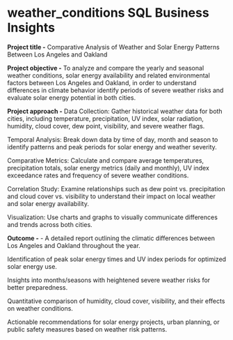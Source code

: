 # weather_conditions SQL Business Insights

**Project title -** Comparative Analysis of Weather and Solar Energy Patterns Between Los Angeles and Oakland

**Project objective -** To analyze and compare the yearly and seasonal weather conditions, solar energy availability and related environmental factors between Los Angeles and Oakland, in order to understand differences in climate behavior identify periods of severe weather risks and evaluate solar energy potential in both cities.

**Project approach -** 
Data Collection: Gather historical weather data for both cities, including temperature, precipitation, UV index, solar radiation, humidity, cloud cover, dew point, visibility, and severe weather flags.

Temporal Analysis: Break down data by time of day, month and season to identify patterns and peak periods for solar energy and weather severity.

Comparative Metrics: Calculate and compare average temperatures, precipitation totals, solar energy metrics (daily and monthly), UV index exceedance rates and frequency of severe weather conditions.

Correlation Study: Examine relationships such as dew point vs. precipitation and cloud cover vs. visibility to understand their impact on local weather and solar energy availability.

Visualization: Use charts and graphs to visually communicate differences and trends across both cities.

**Outcome -** -
A detailed report outlining the climatic differences between Los Angeles and Oakland throughout the year.

Identification of peak solar energy times and UV index periods for optimized solar energy use.

Insights into months/seasons with heightened severe weather risks for better preparedness.

Quantitative comparison of humidity, cloud cover, visibility, and their effects on weather conditions.

Actionable recommendations for solar energy projects, urban planning, or public safety measures based on weather risk patterns.
